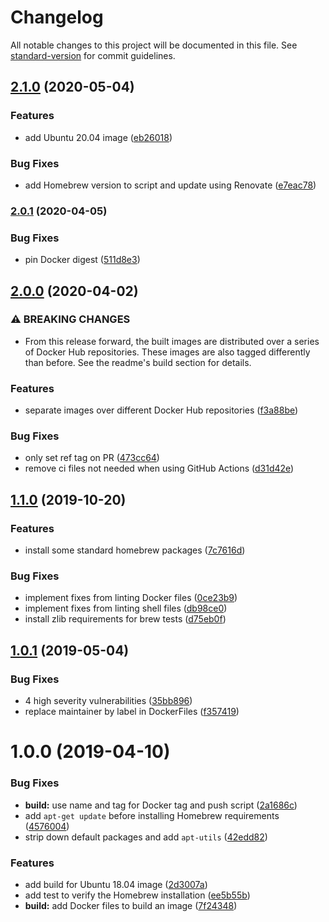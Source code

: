 # Changelog

All notable changes to this project will be documented in this file. See [standard-version](https://github.com/conventional-changelog/standard-version) for commit guidelines.

## [2.1.0](https://github.com/vidavidorra/docker-linux-images/compare/v2.0.1...v2.1.0) (2020-05-04)


### Features

* add Ubuntu 20.04 image ([eb26018](https://github.com/vidavidorra/docker-linux-images/commit/eb260183f7998dce85073b6c8663b07c47506b62))


### Bug Fixes

* add Homebrew version to script and update using Renovate ([e7eac78](https://github.com/vidavidorra/docker-linux-images/commit/e7eac782045fa61ca627943263ed21e13db3247d))

### [2.0.1](https://github.com/vidavidorra/docker-linux-images/compare/v2.0.0...v2.0.1) (2020-04-05)


### Bug Fixes

* pin Docker digest ([511d8e3](https://github.com/vidavidorra/docker-linux-images/commit/511d8e3d6c196ab21cfec9a47e6d9201a6576d17))

## [2.0.0](https://github.com/vidavidorra/docker-linux-images/compare/v1.1.0...v2.0.0) (2020-04-02)


### ⚠ BREAKING CHANGES

* From this release forward, the built images are distributed over a series of Docker Hub repositories. These images are also tagged differently than before. See the readme's build section for details.

### Features

* separate images over different Docker Hub repositories ([f3a88be](https://github.com/vidavidorra/docker-linux-images/commit/f3a88be6bdad5b91b736e58f3c0a4da74f5176ac))


### Bug Fixes

* only set ref tag on PR ([473cc64](https://github.com/vidavidorra/docker-linux-images/commit/473cc643ed8c8240adcc46046be7000d845c5f92))
* remove ci files not needed when using GitHub Actions ([d31d42e](https://github.com/vidavidorra/docker-linux-images/commit/d31d42e3b9fd9bb4111e2ccd9b96220f9a74cb9a))

## [1.1.0](https://github.com/vidavidorra/docker-linux/compare/v1.0.1...v1.1.0) (2019-10-20)

### Features

- install some standard homebrew packages ([7c7616d](https://github.com/vidavidorra/docker-linux/commit/7c7616d5e8fa555c09bd05e21212a066b2cd65a0))

### Bug Fixes

- implement fixes from linting Docker files ([0ce23b9](https://github.com/vidavidorra/docker-linux/commit/0ce23b930ce35237c97051bfe929de86b9d2850a))
- implement fixes from linting shell files ([db98ce0](https://github.com/vidavidorra/docker-linux/commit/db98ce013f4743ef5bcdd17802bc510bafbba031))
- install zlib requirements for brew tests ([d75eb0f](https://github.com/vidavidorra/docker-linux/commit/d75eb0fee58c9ad91c9ed53f1764d2f99d2fe769))

<a name="1.0.1"></a>

## [1.0.1](https://github.com/vidavidorra/docker-linux/compare/v1.0.0...v1.0.1) (2019-05-04)

### Bug Fixes

- 4 high severity vulnerabilities ([35bb896](https://github.com/vidavidorra/docker-linux/commit/35bb896))
- replace maintainer by label in DockerFiles ([f357419](https://github.com/vidavidorra/docker-linux/commit/f357419))

<a name="1.0.0"></a>

# 1.0.0 (2019-04-10)

### Bug Fixes

- **build:** use name and tag for Docker tag and push script ([2a1686c](https://github.com/vidavidorra/docker-linux/commit/2a1686c))
- add `apt-get update` before installing Homebrew requirements ([4576004](https://github.com/vidavidorra/docker-linux/commit/4576004))
- strip down default packages and add `apt-utils` ([42edd82](https://github.com/vidavidorra/docker-linux/commit/42edd82))

### Features

- add build for Ubuntu 18.04 image ([2d3007a](https://github.com/vidavidorra/docker-linux/commit/2d3007a))
- add test to verify the Homebrew installation ([ee5b55b](https://github.com/vidavidorra/docker-linux/commit/ee5b55b))
- **build:** add Docker files to build an image ([7f24348](https://github.com/vidavidorra/docker-linux/commit/7f24348))

